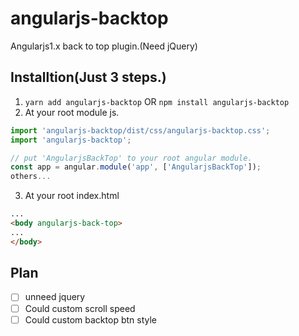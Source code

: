 # angularjs-backtop
Angularjs1.x back to top plugin.(Need jQuery)

## Installtion(Just 3 steps.)
1. ```yarn add angularjs-backtop``` OR ```npm install angularjs-backtop```
2. At your root module js.
```javascript
import 'angularjs-backtop/dist/css/angularjs-backtop.css';
import 'angularjs-backtop';

// put 'AngularjsBackTop' to your root angular module.
const app = angular.module('app', ['AngularjsBackTop']);
others...
```
3. At your root index.html
```html
...
<body angularjs-back-top>
...
</body>
```
## Plan
- [ ] unneed jquery
- [ ] Could custom scroll speed
- [ ] Could custom backtop btn style